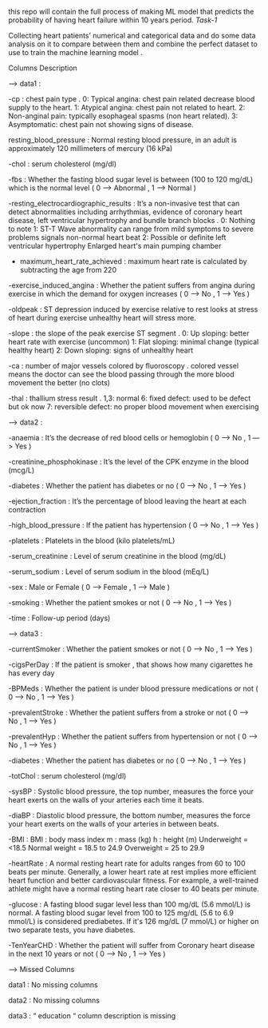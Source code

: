 this repo will contain the full process of making ML model that predicts the probability of having heart failure within 10 years period.
*Task-1*

Collecting heart patients’ numerical and categorical data and do some data analysis on it to compare between them and combine the perfect dataset to use to train the machine learning model .

Columns Description 

--> data1 :

-cp : 
chest pain type .
0: Typical angina: chest pain related decrease blood supply to the heart.
1: Atypical angina: chest pain not related to heart.
2: Non-anginal pain: typically esophageal spasms (non heart related).
3: Asymptomatic: chest pain not showing signs of disease.

resting_blood_pressure : 
Normal resting blood pressure, in an adult is approximately 120 millimeters of mercury (16 kPa) 

-chol :
serum cholesterol (mg/dl)

-fbs :
Whether the fasting blood sugar level is between (100 to 120 mg/dL) which is the normal level ( 0 —> Abnormal , 1 —> Normal )

-resting_electrocardiographic_results :
It’s a non-invasive test that can detect abnormalities including arrhythmias, evidence of coronary heart disease, left ventricular hypertrophy and bundle branch blocks .
0: Nothing to note
1: ST-T Wave abnormality
can range from mild symptoms to severe problems
signals non-normal heart beat
2: Possible or definite left ventricular hypertrophy
Enlarged heart's main pumping chamber

- maximum_heart_rate_achieved :
maximum heart rate is calculated by subtracting the age from 220

-exercise_induced_angina :
Whether the patient suffers from angina during exercise in which the demand for oxygen increases ( 0 —> No , 1 —> Yes )

-oldpeak :
ST depression induced by exercise relative to rest looks at stress of heart during exercise unhealthy heart will stress more.

-slope :
the slope of the peak exercise ST segment .
0: Up sloping: better heart rate with exercise (uncommon)
1: Flat sloping: minimal change (typical healthy heart)
2: Down sloping: signs of unhealthy heart

-ca :
number of major vessels colored by fluoroscopy .
colored vessel means the doctor can see the blood passing through
the more blood movement the better (no clots)


-thal :
thallium stress result .
1,3: normal
6: fixed defect: used to be defect but ok now
7: reversible defect: no proper blood movement when exercising



--> data2 :

-anaemia :
 It’s the decrease of red blood cells or hemoglobin ( 0 —> No , 1 —> Yes )

-creatinine_phosphokinase : 
It’s the level of the CPK enzyme in the blood (mcg/L) 

-diabetes : 
Whether the patient has diabetes or no ( 0 —> No , 1 —> Yes )

-ejection_fraction :
 It’s the percentage of blood leaving the heart at each contraction

-high_blood_pressure : 
If the patient has hypertension ( 0 —> No , 1 —> Yes )

-platelets :
 Platelets in the blood (kilo platelets/mL)
 
-serum_creatinine : 
Level of serum creatinine in the blood (mg/dL)

-serum_sodium : 
Level of serum sodium in the blood (mEq/L)

-sex : 
Male or Female ( 0 —> Female , 1 —> Male )

-smoking : 
Whether the patient smokes or not ( 0 —> No , 1 —> Yes )

-time : 
Follow-up period (days)

--> data3 :

-currentSmoker : 
Whether the patient smokes or not ( 0 —> No , 1 —> Yes )

 -cigsPerDay : 
If the patient is smoker , that shows how many cigarettes he has every day 

-BPMeds : 
Whether the patient is under blood pressure medications or not 
( 0 —> No , 1 —> Yes )

-prevalentStroke : 
Whether the patient suffers from a stroke or not ( 0 —> No , 1 —> Yes )

-prevalentHyp : 
Whether the patient suffers from  hypertension or not ( 0 —> No , 1 —> Yes )

-diabetes : 
Whether the patient has diabetes or no ( 0 —> No , 1 —> Yes )

-totChol : 
serum cholesterol (mg/dl)

-sysBP : 
Systolic blood pressure, the top number, measures the force your heart exerts on the walls of your arteries each time it beats.

-diaBP : 
Diastolic blood pressure, the bottom number, measures the force your heart exerts on the walls of your arteries in between beats.

-BMI : 
BMI : body mass index
m : mass (kg)
h : height (m)
Underweight = <18.5
Normal weight = 18.5 to 24.9 
Overweight = 25 to 29.9

-heartRate : 
A normal resting heart rate for adults ranges from 60 to 100 beats per minute. Generally, a lower heart rate at rest implies more efficient heart function and better cardiovascular fitness. For example, a well-trained athlete might have a normal resting heart rate closer to 40 beats per minute.

-glucose : 
A fasting blood sugar level less than 100 mg/dL (5.6 mmol/L) is normal. 
A fasting blood sugar level from 100 to 125 mg/dL (5.6 to 6.9 mmol/L) is considered prediabetes. 
If it's 126 mg/dL (7 mmol/L) or higher on two separate tests, you have diabetes.

-TenYearCHD : 
Whether the patient will suffer from Coronary heart disease in the next 10 years or not ( 0 —> No , 1 —> Yes )

--> Missed Columns 

data1 :
No missing columns 

data2 :
No missing columns 

data3 :
“ education “ column description is missing

